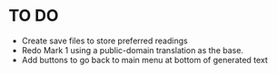# TO DO

- Create save files to store preferred readings
- Redo Mark 1 using a public-domain translation as the base.
- Add buttons to go back to main menu at bottom of generated text
